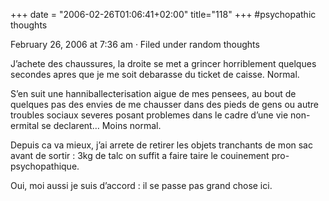 +++
date = "2006-02-26T01:06:41+02:00"
title="118"
+++
#psychopathic thoughts

February 26, 2006 at 7:36 am · Filed under random thoughts

J’achete des chaussures, la droite se met a grincer horriblement quelques secondes apres que je me soit debarasse du ticket de caisse. Normal.

S’en suit une hanniballecterisation aigue de mes pensees, au bout de quelques pas des envies de me chausser dans des pieds de gens ou autre troubles sociaux severes posant problemes dans le cadre d’une vie non-ermital se declarent… Moins normal.

Depuis ca va mieux, j’ai arrete de retirer les objets tranchants de mon sac avant de sortir : 3kg de talc on suffit a faire taire le couinement pro-psychopathique.

Oui, moi aussi je suis d’accord : il se passe pas grand chose ici.

